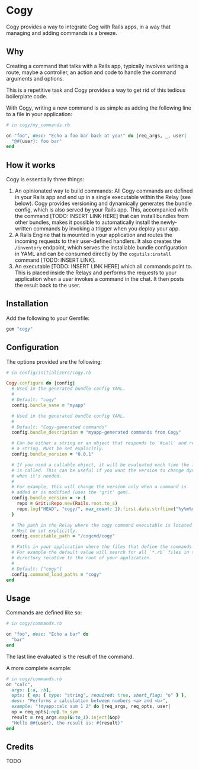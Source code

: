 # Cogy

Cogy provides a way to integrate Cog with Rails apps, in a way that managing
and adding commands is a breeze.

## Why

Creating a command that talks with a Rails app, typically involves writing
a route, maybe a controller, an action and code to handle the command arguments
and options.

This is a repetitive task and Cogy provides a way to get rid of this tedious
boilerplate code.

With Cogy, writing a new command is as simple as adding the following line
to a file in your application:

```ruby
# in cogy/my_commands.rb

on "foo", desc: "Echo a foo bar back at you!" do |req_args, _, user|
  "@#{user}: foo bar"
end
```

## How it works

Cogy is essentially three things:

1. An opinionated way to build commands: All Cogy commands are defined in your
   Rails app and end up in a single executable within the Relay (see below).
   Cogy provides versioning and dynamically generates the bundle config, which
   is also served by your Rails app. This, accompanied with the command [TODO: INSERT LINK HERE] that
   can install bundles from other bundles, makes it possible to automatically
   install the newly-written commands by invoking a trigger when you deploy
   your app.
2. A Rails Engine that is mounted in your application and routes the incoming
   requests to their user-defined handlers. It also creates the `/inventory`
   endpoint, which serves the installable bundle configuration in YAML and can be
   consumed directly by the `cogutils:install` command [TODO: INSERT LINK].
3. An executable [TODO: INSERT LINK HERE] which all commands point to.
   This is placed inside the Relays and performs the requests to your application
   when a user invokes a command in the chat. It then posts the result back
   to the user.

## Installation

Add the following to your Gemfile:

```ruby
gem "cogy"
```

## Configuration

The options provided are the following:

```ruby
# in config/initializers/cogy.rb

Cogy.configure do |config|
  # Used in the generated bundle config YAML.
  #
  # Default: "cogy"
  config.bundle_name = "myapp"

  # Used in the generated bundle config YAML.
  #
  # Default: "Cogy-generated commands"
  config.bundle_description = "myapp-generated commands from Cogy"

  # Can be either a string or an object that responds to `#call` and returns
  # a string. Must be set explicitly.
  config.bundle_version = "0.0.1"

  # If you used a callable object, it will be evaluated each time the inventory
  # is called. This can be useful if you want the version to change dynamically
  # when it's needed.
  #
  # For example, this will change the version only when a command is
  # added or is modified (uses the 'grit' gem).
  config.bundle_version = -> {
    repo = Grit::Repo.new(Rails.root.to_s)
    repo.log("HEAD", "cogy/", max_count: 1).first.date.strftime("%y%m%d.%H%M%S")
  }

  # The path in the Relay where the cogy command executable is located at.
  # Must be set explicitly.
  config.executable_path = "/cogcmd/cogy"

  # Paths in your application where the files that define the commands live in.
  # For example the default value will search for all `*.rb` files in the `cogy/`
  # directory relative to the root of your application.
  #
  # Default: ["cogy"]
  config.command_load_paths = "cogy"
end

```

## Usage

Commands are defined like so:

```ruby
# in cogy/commands.rb

on "foo", desc: "Echo a bar" do
  "bar"
end
```

The last line evaluated is the result of the command.

A more complete example:

```ruby
# in cogy/commands.rb
on "calc",
  args: [:a, :b],
  opts: { op: { type: "string", required: true, short_flag: "o" } },
  desc: "Performs a calculation between numbers <a> and <b>",
  example: "!myapp:calc sum 1 2" do |req_args, req_opts, user|
  op = req_opts[:op].to_sym
  result = req_args.map(&:to_i).inject(&op)
  "Hello @#{user}, the result is: #{result}"
end
```

## Credits

TODO




